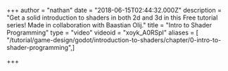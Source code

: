+++
author = "nathan"
date = "2018-06-15T02:44:32.000Z"
description = "Get a solid introduction to shaders in both 2d and 3d in this Free tutorial series! Made in collaboration with Baastian Olij."
title = "Intro to Shader Programming"
type = "video"
videoid = "xoyk_A0RSpI"
aliases = [ "/tutorial/game-design/godot/introduction-to-shaders/chapter/0-intro-to-shader-programming",]

+++